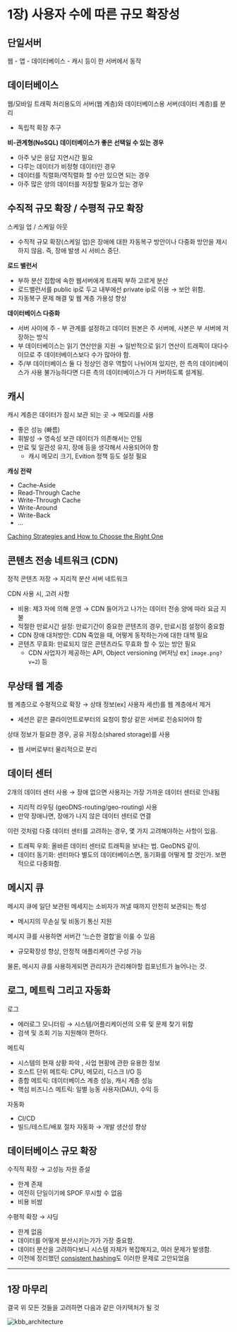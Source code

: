 # 1장) 사용자 수에 따른 규모 확장성

## 단일서버

웹 - 앱 - 데이터베이스 - 캐시 등이 한 서버에서 동작

## 데이터베이스

웹/모바일 트래픽 처리용도의 서버(웹 계층)와 데이터베이스용 서버(데이터 계층)를 분리

- 독립적 확장 추구

**비-관계형(NoSQL) 데이터베이스가 좋은 선택일 수 있는 경우**

- 아주 낮은 응답 지연시간 필요
- 다루는 데이터가 비정형 데이터인 경우
- 데이터를 직렬화/역직렬화 할 수만 있으면 되는 경우
- 아주 많은 양의 데이터를 저장할 필요가 있는 경우

## 수직적 규모 확장 / 수평적 규모 확장

스케일 업 / 스케일 아웃

- 수직적 규모 확장(스케일 업)은 장애에 대한 자동복구 방안이나 다중화 방안을 제시하지 않음. 즉, 장애 발생 시 서비스 중단.

**로드 밸런서**

- 부하 분산 집합에 속한 웹서버에게 트래픽 부하 고르게 분산
- 로드밸런서를 public ip로 두고 내부에선 private ip로 이용 → 보안 위함.
- 자동복구 문제 해결 및 웹 계층 가용성 향상

**데이터베이스 다중화**

- 서버 사이에 주 - 부 관계를 설정하고 데이터 원본은 주 서버에, 사본은 부 서버에 저장하는 방식
- 부 데이터베이스는 읽기 연산만을 지원 → 일반적으로 읽기 연산이 트래픽이 대다수이므로 주 데이터베이스보다 수가 많아야 함.
- 주/부 데이터베이스 둘 다 정상인 경우 역할이 나뉘어져 있지만, 한 측의 데이터베이스가 사용 불가능하다면 다른 측의 데이터베이스가 다 커버하도록 설계됨.

## 캐시

캐시 계층은 데이터가 잠시 보관 되는 곳 → 메모리를 사용

- 좋은 성능 (빠름)
- 휘발성 → 영속성 보관 데이터가 의존해서는 안됨
- 만료 및 일관성 유지, 장애 등을 생각해서 사용되어야 함
    - 캐시 메모리 크기, Evition 정책 등도 설정 필요

**캐싱 전략**

- Cache-Aside
- Read-Through Cache
- Write-Through Cache
- Write-Around
- Write-Back
- ...

[Caching Strategies and How to Choose the Right One](https://codeahoy.com/2017/08/11/caching-strategies-and-how-to-choose-the-right-one/)

## 콘텐츠 전송 네트워크 (CDN)

정적 콘텐츠 저장 → 지리적 분산 서버 네트워크

CDN 사용 시, 고려 사항

- 비용: 제3 자에 의해 운영 → CDN 들어가고 나가는 데이터 전송 양에 따라 요금 지불
- 적절한 만료시간 설정: 만료기간이 중요한 콘텐츠의 경우, 만료시점 설정이 중요함
- CDN 장애 대처방안: CDN 죽었을 때, 어떻게 동작하는가에 대한 대책 필요
- 콘텐츠 무효화: 만료되지 않은 콘텐츠라도 무효화 할 수 있는 방안 필요
    - CDN 사업자가 제공하는 API, Object versioning (버저닝 ex] `image.png?v=2`) 등
    

## 무상태 웹 계층

웹 계층으로 수평적으로 확장 → 상태 정보(ex] 사용자 세션)를 웹 계층에서 제거

- 세션은 같은 클라이언트로부터의 요청이 항상 같은 서버로 전송되어야 함

상태 정보가 필요한 경우, 공유 저장소(shared storage)를 사용

- 웹 서버로부터 물리적으로 분리

## 데이터 센터

2개의 데이터 센터 사용 → 장애 없으면 사용자는 가장 가까운 데이터 센터로 안내됨

- 지리적 라우팅 (geoDNS-routing/geo-routing) 사용
- 만약 장애나면, 장애가 나지 않은 데이터 센터로 연결

이런 것처럼 다중 데이터 센터를 고려하는 경우, 몇 가지 고려해야하는 사항이 있음.

- 트래픽 우회: 올바른 데이터 센터로 트래픽을 보내는 법. GeoDNS 같이.
- 데이터 동기화: 센터마다 별도의 데이터베이스면, 동기화를 어떻게 할 것인가. 보편적으로 다중화함.

## 메시지 큐

메시지 큐에 일단 보관된 메세지는 소비자가 꺼낼 때까지 안전히 보관되는 특성

- 메시지의 무손실 및 비동기 통신 지원

메시지 큐를 사용하면 서버간 ‘느슨한 결합’을 이룰 수 있음

- 규모확장성 향상, 안정적 애플리케이션 구성 가능

물론, 메시지 큐를 사용하게되면 관리자가 관리해야할 컴포넌트가 늘어나는 것.

## 로그, 메트릭 그리고 자동화

로그

- 에러로그 모니터링 → 시스템/어플리케이션의 오류 및 문제 찾기 위함
- 검색 및 조회 기능 지원해야 편하다.

메트릭

- 시스템의 현재 상황 파악 , 사업 현황에 관한 유용한 정보
- 호스트 단위 메트릭: CPU, 메모리, 디스크 I/O 등
- 종합 메트릭: 데이터베이스 계층 성능, 캐시 계층 성능
- 핵심 비즈니스 메트릭: 일별 능동 사용자(DAU), 수익 등

자동화

- CI/CD
- 빌드/테스트/배포 절차 자동화 → 개발 생산성 향상

## 데이터베이스 규모 확장

수직적 확장 → 고성능 자원 증설

- 한계 존재
- 여전히 단일이기에 SPOF 무시할 수 없음
- 비용 비쌈

수평적 확장 → 샤딩

- 한계 없음
- 데이터를 어떻게 분산시키는가가 가장 중요함.
- 데이터 분산을 고려하다보니 시스템 자체가 복잡해지고, 여러 문제가 발생함.
- 이전에 정리했던 [consistent hashing](https://binux.tistory.com/119)도 이러한 문제로 고안되었음

---

## 1장 마무리

결국 위 모든 것들을 고려하면 다음과 같은 아키텍처가 될 것

![kbb_architecture](images/kbb_architecture.png)